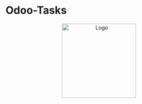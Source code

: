 # Odoo-Tasks

<p align="center">
    <img src="file:///home/rahul_ranjan/Downloads/schoollogo.png" alt="Logo" width="200">
  </a>
